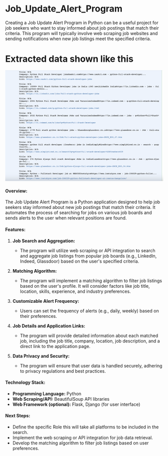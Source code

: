 # Job_Update_Alert_Program
Creating a Job Update Alert Program in Python can be a useful project for job seekers who want to stay informed about job postings that match their criteria. This program will typically involve web scraping job websites and sending notifications when new job listings meet the specified criteria.

# Extracted data shown like this 

<img width="1090" alt="" src="https://github.com/Shraddhatripathi23/Job_Update_Alert_Program/blob/main/Screenshot%202023-09-13%20at%2012.46.37%20AM.png">


#### Overview:

The Job Update Alert Program is a Python application designed to help job seekers stay informed about new job postings that match their criteria. It automates the process of searching for jobs on various job boards and sends alerts to the user when relevant positions are found.

#### Features:

1. **Job Search and Aggregation:**
   - The program will utilize web scraping or API integration to search and aggregate job listings from popular job boards (e.g., LinkedIn, Indeed, Glassdoor) based on the user's specified criteria.

2. **Matching Algorithm:**
   - The program will implement a matching algorithm to filter job listings based on the user's profile. It will consider factors like job title, location, skills, experience, and industry preferences.

3. **Customizable Alert Frequency:**
   - Users can set the frequency of alerts (e.g., daily, weekly) based on their preferences.

4. **Job Details and Application Links:**
   - The program will provide detailed information about each matched job, including the job title, company, location, job description, and a direct link to the application page.

5. **Data Privacy and Security:**
   - The program will ensure that user data is handled securely, adhering to privacy regulations and best practices.


#### Technology Stack:

- **Programming Language:** Python
- **Web Scraping/API:** BeautifulSoup API libraries
- **Web Framework (optional):** Flask, Django (for user interface)

#### Next Steps:

- Define the specific Role this will take all  platforms to be included in the search.
- Implement the web scraping or API integration for job data retrieval.
- Develop the matching algorithm to filter job listings based on user preferences.

